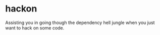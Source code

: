 hackon
======

Assisting you in going though the dependency hell jungle when you just want to hack on some code.